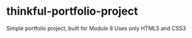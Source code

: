 # thinkful-portfolio-project
Simple portfolio project, built for Module 8
Uses only HTML5 and CSS3

